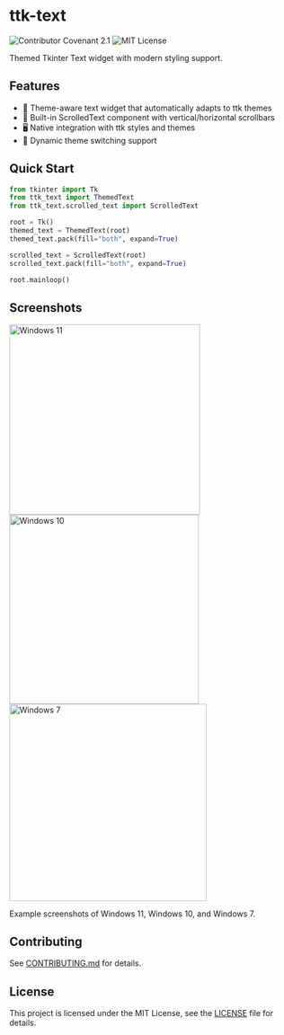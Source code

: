 <!-- Warning! This file will be included in the wheel package. Please do not use relative paths. -->

# ttk-text

![Contributor Covenant 2.1](https://img.shields.io/badge/Contributor%20Covenant-2.1-4baaaa.svg)
![MIT License](https://img.shields.io/pypi/l/ttk-text)

Themed Tkinter Text widget with modern styling support.

## Features

- 🎨 Theme-aware text widget that automatically adapts to ttk themes
- 📜 Built-in ScrolledText component with vertical/horizontal scrollbars
- 🖥️ Native integration with ttk styles and themes
- 🔄 Dynamic theme switching support

## Quick Start

```python
from tkinter import Tk
from ttk_text import ThemedText
from ttk_text.scrolled_text import ScrolledText

root = Tk()
themed_text = ThemedText(root)
themed_text.pack(fill="both", expand=True)

scrolled_text = ScrolledText(root)
scrolled_text.pack(fill="both", expand=True)

root.mainloop()
```

## Screenshots

<div>
<img src="https://github.com/HelloTool/TtkText/raw/refs/heads/main/doc/images/screenshots/windows11.webp" alt="Windows 11" width="338.7">
<img src="https://github.com/HelloTool/TtkText/raw/refs/heads/main/doc/images/screenshots/windows10.webp" alt="Windows 10" width="337">
<img src="https://github.com/HelloTool/TtkText/raw/refs/heads/main/doc/images/screenshots/windows7.webp" alt="Windows 7" width="350.7">
</div>

Example screenshots of Windows 11, Windows 10, and Windows 7.

## Contributing

See [CONTRIBUTING.md](https://github.com/HelloTool/TtkText/blob/main/CONTRIBUTING.md) for details.

## License

This project is licensed under the MIT License, see the [LICENSE](https://github.com/HelloTool/TtkText/blob/main/LICENSE) file for details.
